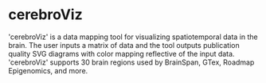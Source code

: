 # cerebroViz
'cerebroViz' is a data mapping tool for visualizing spatiotemporal
    data in the brain. The user inputs a matrix of data and the tool outputs
    publication quality SVG diagrams with color mapping reflective of the input
    data. 'cerebroViz' supports 30 brain regions used by BrainSpan, GTex, Roadmap
    Epigenomics, and more.
